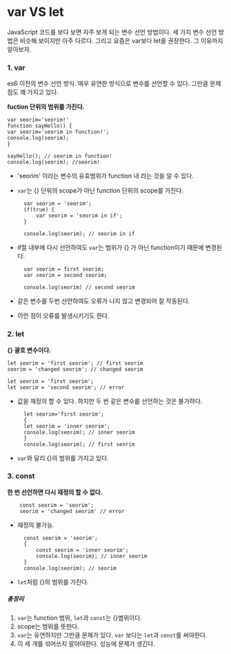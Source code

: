 # var VS let
 
JavaScript 코드를 보다 보면 자주 보게 되는 변수 선언 방법이다.
세 가지 변수 선언 방법은 비슷해 보이지만 아주 다르다. 
그리고 요즘은 var보다 let을 권장한다. 그 이유까지 알아보자.


### 1. var
es6 이전의 변수 선언 방식.
매우 유연한 방식으로 변수를 선언할 수 있다.
그만큼 문제점도 꽤 가지고 있다.


**fuction 단위의 범위를 가진다.**

    var seorim='seorim!'
    function sayHello() {
    var seorim='seorim in function!';
    console.log(seorim);
    }

    sayHello(); // seorim in function!
    console.log(seorim); //seorim!

- 'seorim' 이라는 변수의 유효범위가 function 내 라는 것을 알 수 있다.
- `var`는 {} 단위의 scope가 아닌 function 단위의 scope를 가진다.

        var seorim = 'seorim';
        if(true) {
            var seorim = 'seorim in if';
        }

        console.log(seorim); // seorim in if

- if절 내부에 다시 선언하여도 `var`는 범위가 {} 가 아닌 function이기 때문에 변경된다.

        var seorim = first seorim;
        var seorim = second seorim;

        console.log(seorim) // second seorim

- 같은 변수를 두번 선언하여도 오류가 나지 않고 변경되어 잘 작동된다.
- 이런 점이 오류를 발생시키기도 한다.

### 2. let

**{} 괄호 변수이다.**


    let seorim = 'first seorim'; // first seorim
    seorim = 'changed seorim'; // changed seorim

    let seorim = 'first seorim';
    let seorim = 'second seorim'; // error

- 값을 재정의 할 수 있다. 하지만 두 번 같은 변수를 선언하는 것은 불가하다.


        let seorim='first seorim';  
        {
        let seorim = 'inner seorim';  
        console.log(seorim); // inner seorim
        }
        console.log(seorim); // first seorim

- `var`와 달리 {}의 범위를 가지고 있다.

### 3. const

**한 번 선언하면 다시 재정의 할 수 없다.**

        const seorim = 'seorim';
        seorim = 'changed seorim' // error

- 재정의 불가능.

        const seorim = 'seorim';
        {
            const seorim = 'inner seorim';
            console.log(seorim); // inner seorim
        }
        console.log(seorim); // seorim

- `let`처럼 {}의 범위를 가진다.

##### 총정리

1. `var`는 function 범위, `let`과 `const`는 {}범위이다.
2. scope는 범위를 뜻한다.
3. `var`는 유연하지만 그만큼 문제가 있다. `var` 보다는 `let`과 `const`를 써야한다.
4. 이 세 개를 섞어쓰지 말아야한다. 성능에 문제가 생긴다.